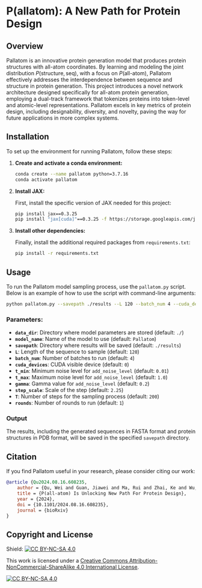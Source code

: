 # P(allatom): A New Path for Protein Design

## Overview

Pallatom is an innovative protein generation model that produces protein structures with all-atom coordinates. By learning and modeling the joint distribution $P(\text{structure}, \text{seq})$, with a focus on $P(\text{all-atom})$, Pallatom effectively addresses the interdependence between sequence and structure in protein generation. This project introduces a novel network architecture designed specifically for all-atom protein generation, employing a dual-track framework that tokenizes proteins into token-level and atomic-level representations. Pallatom excels in key metrics of protein design, including designability, diversity, and novelty, paving the way for future applications in more complex systems.

## Installation

To set up the environment for running Pallatom, follow these steps:

1. **Create and activate a conda environment:**

   ```bash
   conda create --name pallatom python=3.7.16
   conda activate pallatom
   ```

2. **Install JAX:**

   First, install the specific version of JAX needed for this project:

   ```bash
   pip install jax==0.3.25
   pip install "jax[cuda]"==0.3.25 -f https://storage.googleapis.com/jax-releases/jax_cuda_releases.html
   ```

3. **Install other dependencies:**

   Finally, install the additional required packages from `requirements.txt`:

   ```bash
   pip install -r requirements.txt
   ```

## Usage

To run the Pallatom model sampling process, use the `pallatom.py` script. Below is an example of how to use the script with command-line arguments:

```bash
python pallatom.py --savepath ./results --L 120 --batch_num 4 --cuda_devices 0 --t_min 0.01 --t_max 1.0 --gamma 0.2 --step_scale 2.25 --T 200 --rounds 10
```

### Parameters:

- **`data_dir`**: Directory where model parameters are stored (default: `./`)
- **`model_name`**: Name of the model to use (default: `Pallatom`)
- **`savepath`**: Directory where results will be saved (default: `./results`)
- **`L`**: Length of the sequence to sample (default: `120`)
- **`batch_num`**: Number of batches to run (default: `4`)
- **`cuda_devices`**: CUDA visible device (default: `0`)
- **`t_min`**: Minimum noise level for `add_noise_level` (default: `0.01`)
- **`t_max`**: Maximum noise level for `add_noise_level` (default: `1.0`)
- **`gamma`**: Gamma value for `add_noise_level` (default: `0.2`)
- **`step_scale`**: Scale of the step (default: `2.25`)
- **`T`**: Number of steps for the sampling process (default: `200`)
- **`rounds`**: Number of rounds to run (default: `1`)

### Output

The results, including the generated sequences in FASTA format and protein structures in PDB format, will be saved in the specified `savepath` directory.


## Citation

If you find Pallatom useful in your research, please consider citing our work:

```bibtex
@article {Qu2024.08.16.608235,
	author = {Qu, Wei and Guan, Jiawei and Ma, Rui and Zhai, Ke and Wu, Weikun and Wang, Haobo},
	title = {P(all-atom) Is Unlocking New Path For Protein Design},
	year = {2024},
	doi = {10.1101/2024.08.16.608235},
	journal = {bioRxiv}
}
```

## Copyright and License
Shield: [![CC BY-NC-SA 4.0][cc-by-nc-sa-shield]][cc-by-nc-sa]

This work is licensed under a
[Creative Commons Attribution-NonCommercial-ShareAlike 4.0 International License][cc-by-nc-sa].

[![CC BY-NC-SA 4.0][cc-by-nc-sa-image]][cc-by-nc-sa]

[cc-by-nc-sa]: http://creativecommons.org/licenses/by-nc-sa/4.0/
[cc-by-nc-sa-image]: https://licensebuttons.net/l/by-nc-sa/4.0/88x31.png
[cc-by-nc-sa-shield]: https://img.shields.io/badge/License-CC%20BY--NC--SA%204.0-lightgrey.svg
